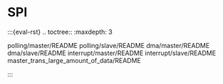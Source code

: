 # SPI

:::{eval-rst}
.. toctree::
   :maxdepth: 3

   polling/master/README
   polling/slave/README
   dma/master/README
   dma/slave/README
   interrupt/master/README
   interrupt/slave/README
   master_trans_large_amount_of_data/README

:::
